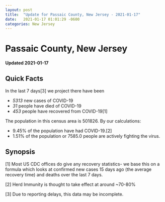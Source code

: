 ```yaml
---
layout: post
title:  "Update for Passaic County, New Jersey - 2021-01-17"
date:   2021-01-17 01:01:29 -0600
categories: New Jersey
---
```


# Passaic County, New Jersey
#### Updated 2021-01-17

## Quick Facts

In the last 7 days[3] we project there have been
- *5313* new cases of COVID-19
- *31* people have died of COVID-19
- *453* people have recovered from COVID-19[1]

The population in this census area is 501826. By our calculations:
- 9.45% of the population have had COVID-19.[2]
- 1.51% of the population or 7585.0 people are actively fighting the virus.

## Synopsis




[1] Most US CDC offices do give any recovery statistics- we base this on a formula which looks at confirmed new cases
15 days ago (the average recovery time) and deaths over the last 7 days.

[2] Herd Immunity is thought to take effect at around ~70-80%

[3] Due to reporting delays, this data may be incomplete.
 
    